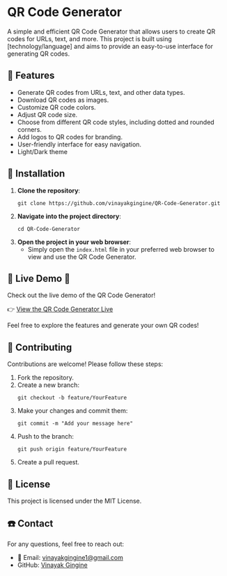 # QR Code Generator

A simple and efficient QR Code Generator that allows users to create QR codes for URLs, text, and more. This project is built using [technology/language] and aims to provide an easy-to-use interface for generating QR codes.

## :star2: Features
- Generate QR codes from URLs, text, and other data types.
- Download QR codes as images.
- Customize QR code colors.
- Adjust QR code size.
- Choose from different QR code styles, including dotted and rounded corners.
- Add logos to QR codes for branding.
- User-friendly interface for easy navigation.
- Light/Dark theme

## :wrench: Installation
1. **Clone the repository**:
   ```
   git clone https://github.com/vinayakgingine/QR-Code-Generator.git
   ```
2. **Navigate into the project directory**:
   ```
   cd QR-Code-Generator
   ```
3. **Open the project in your web browser**:
   - Simply open the `index.html` file in your preferred web browser to view and use the QR Code Generator.

## :movie_camera: Live Demo :rocket:
Check out the live demo of the QR Code Generator!

👉 [View the QR Code Generator Live](https://qr-code-generator-kohl-sigma.vercel.app/)

Feel free to explore the features and generate your own QR codes!


## :handshake: Contributing
Contributions are welcome! Please follow these steps:
1. Fork the repository.
2. Create a new branch:
   ```
   git checkout -b feature/YourFeature
   ```
3. Make your changes and commit them:
   ```
   git commit -m "Add your message here"
   ```
4. Push to the branch:
   ```
   git push origin feature/YourFeature
   ```
5. Create a pull request.

## :scroll: License
This project is licensed under the MIT License.

## :phone: Contact
For any questions, feel free to reach out:
- :email: Email: vinayakgingine1@gmail.com
- GitHub: [Vinayak Gingine](https://github.com/vinayakgingine)
